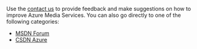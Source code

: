 Use the [contact us](/support/contact/) to provide feedback and make suggestions on how to improve Azure Media Services. You can also go directly to one of the following categories: 

- [MSDN Forum](https://social.msdn.microsoft.com/Forums/zh-CN/home?forum=windowsazurezhchs)
- [CSDN Azure](http://azure.csdn.net/)
